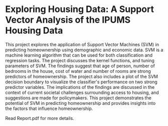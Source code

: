# Exploring Housing Data: A Support Vector Analysis of the IPUMS Housing Data
This project explores the application of Support Vector Machines (SVM) in predicting
homeownership using demographic and economic data. SVM is a machine learning algorithm
that can be used for both classification and regression tasks. The project discusses the kernel functions, and tuning parameters of SVM. The findings
suggest that age of person, number of bedrooms in the house, cost of water and number of
rooms are strong predictors of homeownership. The project also includes a plot of the SVM
decision boundary to visualize the classifier's performance on two strong predictor variables.
The implications of the findings are discussed in the context of current societal challenges
surrounding access to housing, and suggestions are made for policymakers. This project
demonstrates the potential of SVM in predicting homeownership and provides insights into the
factors that influence homeownership.

Read Report.pdf for more details.
